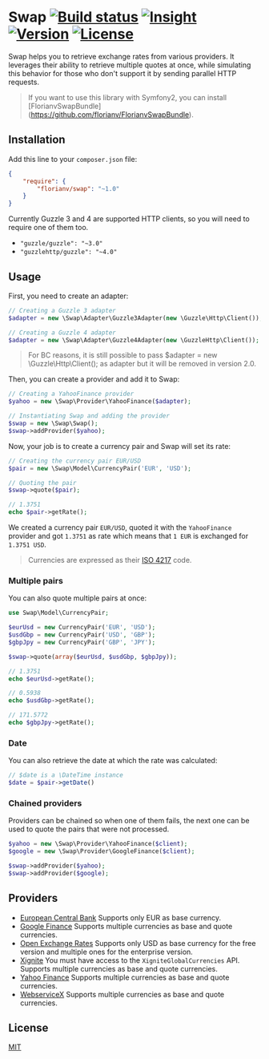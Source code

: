# Swap [![Build status][travis-image]][travis-url] [![Insight][insight-image]][insight-url] [![Version][version-image]][version-url] [![License][license-image]][license-url]

Swap helps you to retrieve exchange rates from various providers. It leverages their ability to retrieve multiple quotes
at once, while simulating this behavior for those who don't support it by sending parallel HTTP requests.

> If you want to use this library with Symfony2, you can install [FlorianvSwapBundle] (https://github.com/florianv/FlorianvSwapBundle).

## Installation

Add this line to your `composer.json` file:

```json
{
    "require": {
        "florianv/swap": "~1.0"
    }
}
```

Currently Guzzle 3 and 4 are supported HTTP clients, so you will need to require one of them too.

- `"guzzle/guzzle": "~3.0"`
- `"guzzlehttp/guzzle": "~4.0"`

## Usage

First, you need to create an adapter:

```php
// Creating a Guzzle 3 adapter
$adapter = new \Swap\Adapter\Guzzle3Adapter(new \Guzzle\Http\Client());

// Creating a Guzzle 4 adapter
$adapter = new \Swap\Adapter\Guzzle4Adapter(new \GuzzleHttp\Client());
```

> For BC reasons, it is still possible to pass $adapter = new \Guzzle\Http\Client(); as adapter
> but it will be removed in version 2.0.

Then, you can create a provider and add it to Swap:

```php
// Creating a YahooFinance provider
$yahoo = new \Swap\Provider\YahooFinance($adapter);

// Instantiating Swap and adding the provider
$swap = new \Swap\Swap();
$swap->addProvider($yahoo);
```

Now, your job is to create a currency pair and Swap will set its rate:

```php
// Creating the currency pair EUR/USD
$pair = new \Swap\Model\CurrencyPair('EUR', 'USD');

// Quoting the pair
$swap->quote($pair);

// 1.3751
echo $pair->getRate();
```

We created a currency pair `EUR/USD`, quoted it with the `YahooFinance` provider and got `1.3751` as rate
which means that `1 EUR` is exchanged for `1.3751 USD`.

> Currencies are expressed as their [ISO 4217](http://en.wikipedia.org/wiki/ISO_4217) code.

### Multiple pairs

You can also quote multiple pairs at once:

```php
use Swap\Model\CurrencyPair;

$eurUsd = new CurrencyPair('EUR', 'USD');
$usdGbp = new CurrencyPair('USD', 'GBP');
$gbpJpy = new CurrencyPair('GBP', 'JPY');

$swap->quote(array($eurUsd, $usdGbp, $gbpJpy));

// 1.3751
echo $eurUsd->getRate();

// 0.5938
echo $usdGbp->getRate();

// 171.5772
echo $gbpJpy->getRate();
```

### Date

You can also retrieve the date at which the rate was calculated:

```php
// $date is a \DateTime instance
$date = $pair->getDate()
```

### Chained providers

Providers can be chained so when one of them fails, the next one can be used to quote the pairs
that were not processed.

```php
$yahoo = new \Swap\Provider\YahooFinance($client);
$google = new \Swap\Provider\GoogleFinance($client);

$swap->addProvider($yahoo);
$swap->addProvider($google);
```

## Providers

- [European Central Bank](http://www.ecb.europa.eu/home/html/index.en.html)
Supports only EUR as base currency.
- [Google Finance](http://www.google.com/finance)
Supports multiple currencies as base and quote currencies.
- [Open Exchange Rates](https://openexchangerates.org)
Supports only USD as base currency for the free version and multiple ones for the enterprise version.
- [Xignite](https://www.xignite.com)
You must have access to the `XigniteGlobalCurrencies` API.
Supports multiple currencies as base and quote currencies.
- [Yahoo Finance](https://finance.yahoo.com/)
Supports multiple currencies as base and quote currencies.
- [WebserviceX](http://www.webservicex.net/ws/default.aspx)
Supports multiple currencies as base and quote currencies.

## License

[MIT](https://github.com/florianv/swap/blob/master/LICENSE)

[travis-url]: https://travis-ci.org/florianv/swap
[travis-image]: https://travis-ci.org/florianv/swap.svg?branch=master

[insight-url]: https://insight.sensiolabs.com/projects/825d1c3f-839b-47e6-969a-7ddefffe94b1
[insight-image]: https://insight.sensiolabs.com/projects/825d1c3f-839b-47e6-969a-7ddefffe94b1/mini.png

[license-url]: https://packagist.org/packages/florianv/swap
[license-image]: http://img.shields.io/packagist/l/florianv/swap.svg

[version-url]: https://packagist.org/packages/florianv/swap
[version-image]: http://img.shields.io/packagist/v/florianv/swap.svg
